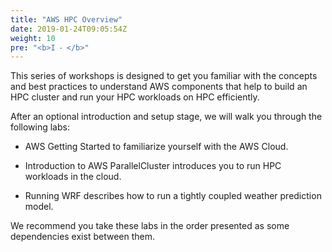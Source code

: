 ```yaml
---
title: "AWS HPC Overview"
date: 2019-01-24T09:05:54Z
weight: 10
pre: "<b>I ⁃ </b>"
---
```



<!-- Amazon Web Services provides the most elastic and scalable cloud infrastructure to run your [HPC applications](https://aws.amazon.com/hpc/). With virtually unlimited capacity, engineers, researchers, and HPC system owners can innovate beyond the limitations of on-premises HPC infrastructure.

AWS delivers an integrated suite of services that provides everything needed to quickly and easily build and manage HPC clusters in the cloud to run the most compute intensive workloads across various industry verticals.

These workloads span the traditional HPC applications, like genomics, computational chemistry, financial risk modeling, computer aided engineering, weather prediction, and seismic imaging, as well as emerging applications, like machine learning, deep learning, and autonomous driving.

HPC on AWS removes the long wait times and lost productivity often associated with on-premises HPC clusters. Flexible configuration and virtually unlimited scalability allow you to grow and shrink your infrastructure as your workloads dictate, not the other way around. Additionally, with access to a broad portfolio of cloud-based services like Data Analytics, Artificial Intelligence (AI), and Machine Learning (ML), you can redefine traditional HPC workflows to innovate faster.

Today, more cloud-based HPC applications run on AWS than on any other cloud. Customers like Bristol-Myers Squibb, FINRA, BP and Autodesk trust AWS to run their most critical HPC workloads. -->

This series of workshops is designed to get you familiar with the concepts and best practices to understand AWS components that help to build an HPC cluster and run your HPC workloads on HPC efficiently.

After an optional introduction and setup stage, we will walk you through the following labs:

- AWS Getting Started to familiarize yourself with the AWS Cloud.

- Introduction to AWS ParallelCluster introduces you to run HPC workloads in the cloud.

- Running WRF describes how to run a tightly coupled weather prediction model. 

We recommend you take these labs in the order presented as some dependencies exist between them.
